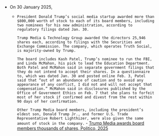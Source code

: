 - On 30 January 2025, 
	- `President Donald Trump’s social media startup awarded more than $800,000 worth of stock to each of its board members, including two nominees for his new administration, according to regulatory filings dated Jan. 30.`
	  
	  `Trump Media & Technology Group awarded the directors 25,946 shares each, according to filings with the Securities and Exchange Commission. The company, which operates Truth Social, is majority-owned by Trump.`
	  
	  `The board includes Kash Patel, Trump’s nominee to run the FBI, and Linda McMahon, his pick to lead the Education Department. Both Patel and McMahon said in separate government filings that they do not intend to accept their shares. In a questionnaire to, which was dated Jan. 30 and posted online Feb. 3, Patel said that “out of an abundance of caution and to avoid any appearance of any conflict, I did not and will not accept that compensation.” McMahon said in disclosures published by the Office of Government Ethics on Feb. 7 that she plans to forfeit most of her stock if confirmed and divest from the rest within 90 days of her confirmation.`
	  
	  `Other Trump Media board members, including the president’s eldest son, Donald Trump Jr., and former U.S. Trade Representative Robert Lighthizer, were also given the same amount of stock in the company.` - [Trump Media awards board members thousands of shares, Politico, 2025](https://www.politico.com/news/2025/01/31/trump-media-patel-mcmahon-shares-00201841)
